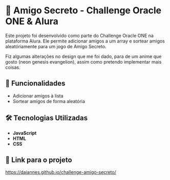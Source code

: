 # 🎁 Amigo Secreto - Challenge Oracle ONE & Alura  

Este projeto foi desenvolvido como parte do Challenge Oracle ONE na plataforma Alura. Ele permite adicionar amigos a um array e sortear amigos aleatóriamente para um jogo de Amigo Secreto.

Fiz algumas alterações no design que me foi dado, para de um anime que gosto (neon genesis evangelion), assim como pretendo implementar mais coisas.

## 🚀 Funcionalidades  

-  Adicionar amigos à lista  
-  Sortear amigos de forma aleatória   

## 🛠️ Tecnologias Utilizadas  

- **JavaScript**  
- **HTML**   
- **CSS**  

## 🔗 Link para o projeto

https://daiannes.github.io/challenge-amigo-secreto/
